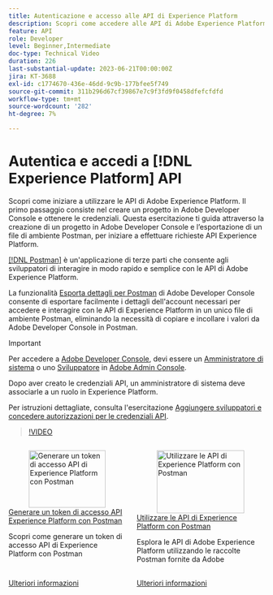 ```yaml
---
title: Autenticazione e accesso alle API di Experience Platform
description: Scopri come accedere alle API di Adobe Experience Platform.
feature: API
role: Developer
level: Beginner,Intermediate
doc-type: Technical Video
duration: 226
last-substantial-update: 2023-06-21T00:00:00Z
jira: KT-3688
exl-id: c1774670-436e-46dd-9c9b-177bfee5f749
source-git-commit: 311b296d67cf39867e7c9f3fd9f0458dfefcfdfd
workflow-type: tm+mt
source-wordcount: '282'
ht-degree: 7%

---
```


# Autentica e accedi a [!DNL Experience Platform] API

Scopri come iniziare a utilizzare le API di Adobe Experience Platform. Il primo passaggio consiste nel creare un progetto in Adobe Developer Console e ottenere le credenziali. Questa esercitazione ti guida attraverso la creazione di un progetto in Adobe Developer Console e l’esportazione di un file di ambiente Postman, per iniziare a effettuare richieste API Experience Platform.

[[!DNL Postman]](https://www.postman.com/) è un&#39;applicazione di terze parti che consente agli sviluppatori di interagire in modo rapido e semplice con le API di Adobe Experience Platform.

La funzionalità [Esporta dettagli per Postman](https://developer.adobe.com/console/projects) di Adobe Developer Console **&#x200B;**&#x200B;consente di esportare facilmente i dettagli dell&#39;account necessari per accedere e interagire con le API di Experience Platform in un unico file di ambiente Postman, eliminando la necessità di copiare e incollare i valori da Adobe Developer Console in Postman.

>[!IMPORTANT]
>
>Per accedere a [Adobe Developer Console](https://developer.adobe.com/console/projects), devi essere un [Amministratore di sistema](https://helpx.adobe.com/it/enterprise/using/admin-roles.html) o uno [Sviluppatore](https://helpx.adobe.com/it/enterprise/using/manage-developers.html#:~:text=Add%20developers%20to%20a%20single%20product%20profile&text=In%20the%20Admin%20Console%2C%20navigate,in%20the%20upper%2Dright%20corner.) in [Adobe Admin Console](https://adminconsole.adobe.com).
>
> Dopo aver creato le credenziali API, un amministratore di sistema deve associarle a un ruolo in Experience Platform.
>
>Per istruzioni dettagliate, consulta l&#39;esercitazione [Aggiungere sviluppatori e concedere autorizzazioni per le credenziali API](../admin/add-developers.md).


>[!VIDEO](https://video.tv.adobe.com/v/28832/?learn=on&enablevpops)

<!-- CARDS
* generate-an-access-token.md
* use-apis-with-postman.md
-->
<!-- START CARDS HTML - DO NOT MODIFY BY HAND -->
<div class="columns">
    <div class="column is-half-tablet is-half-desktop is-one-third-widescreen" aria-label="Generate an Experience Platform API access token with Postman">
        <div class="card" style="height: 100%; display: flex; flex-direction: column; height: 100%;">
            <div class="card-image">
                <figure class="image x-is-16by9">
                    <a href="generate-an-access-token.md" title="Generare un token di accesso API di Experience Platform con Postman" target="_blank" rel="referrer">
                        <img class="is-bordered-r-small" src="https://video.tv.adobe.com/v/29698/?format=jpeg&nocache=1752259602830" alt="Generare un token di accesso API di Experience Platform con Postman"
                             style="width: 100%; aspect-ratio: 16 / 9; object-fit: cover; overflow: hidden; display: block; margin: auto;">
                    </a>
                </figure>
            </div>
            <div class="card-content is-padded-small" style="display: flex; flex-direction: column; flex-grow: 1; justify-content: space-between;">
                <div class="top-card-content">
                    <p class="headline is-size-6 has-text-weight-bold">
                        <a href="generate-an-access-token.md" target="_blank" rel="referrer" title="Generare un token di accesso API di Experience Platform con Postman">Generare un token di accesso API Experience Platform con Postman</a>
                    </p>
                    <p class="is-size-6">Scopri come generare un token di accesso API di Experience Platform con Postman</p>
                </div>
                <a href="generate-an-access-token.md" target="_blank" rel="referrer" class="spectrum-Button spectrum-Button--outline spectrum-Button--primary spectrum-Button--sizeM" style="align-self: flex-start; margin-top: 1rem;">
                    <span class="spectrum-Button-label has-no-wrap has-text-weight-bold">Ulteriori informazioni</span>
                </a>
            </div>
        </div>
    </div>
    <div class="column is-half-tablet is-half-desktop is-one-third-widescreen" aria-label="Use Experience Platform APIs with Postman">
        <div class="card" style="height: 100%; display: flex; flex-direction: column; height: 100%;">
            <div class="card-image">
                <figure class="image x-is-16by9">
                    <a href="use-apis-with-postman.md" title="Utilizzare le API di Experience Platform con Postman" target="_blank" rel="referrer">
                        <img class="is-bordered-r-small" src="https://video.tv.adobe.com/v/29704/?format=jpeg&nocache=1752259602844" alt="Utilizzare le API di Experience Platform con Postman"
                             style="width: 100%; aspect-ratio: 16 / 9; object-fit: cover; overflow: hidden; display: block; margin: auto;">
                    </a>
                </figure>
            </div>
            <div class="card-content is-padded-small" style="display: flex; flex-direction: column; flex-grow: 1; justify-content: space-between;">
                <div class="top-card-content">
                    <p class="headline is-size-6 has-text-weight-bold">
                        <a href="use-apis-with-postman.md" target="_blank" rel="referrer" title="Utilizzare le API di Experience Platform con Postman">Utilizzare le API di Experience Platform con Postman</a>
                    </p>
                    <p class="is-size-6">Esplora le API di Adobe Experience Platform utilizzando le raccolte Postman fornite da Adobe</p>
                </div>
                <a href="use-apis-with-postman.md" target="_blank" rel="referrer" class="spectrum-Button spectrum-Button--outline spectrum-Button--primary spectrum-Button--sizeM" style="align-self: flex-start; margin-top: 1rem;">
                    <span class="spectrum-Button-label has-no-wrap has-text-weight-bold">Ulteriori informazioni</span>
                </a>
            </div>
        </div>
    </div>
</div>
<!-- END CARDS HTML - DO NOT MODIFY BY HAND -->
